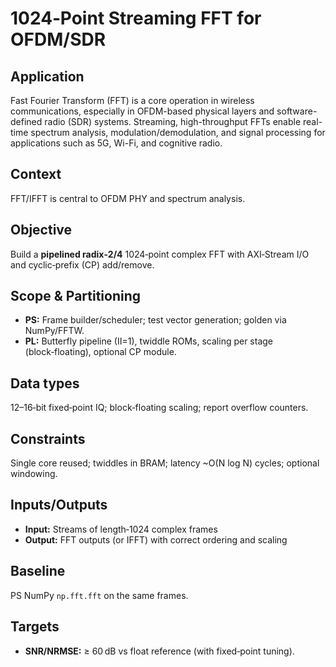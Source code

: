 # 1024‑Point Streaming FFT for OFDM/SDR

## Application
Fast Fourier Transform (FFT) is a core operation in wireless communications, especially in OFDM-based physical layers and software-defined radio (SDR) systems. Streaming, high-throughput FFTs enable real-time spectrum analysis, modulation/demodulation, and signal processing for applications such as 5G, Wi-Fi, and cognitive radio.

## Context
FFT/IFFT is central to OFDM PHY and spectrum analysis.

## Objective
Build a **pipelined radix‑2/4** 1024‑point complex FFT with AXI‑Stream I/O and cyclic‑prefix (CP) add/remove.

## Scope & Partitioning
- **PS:** Frame builder/scheduler; test vector generation; golden via NumPy/FFTW.
- **PL:** Butterfly pipeline (II=1), twiddle ROMs, scaling per stage (block‑floating), optional CP module.

## Data types
12–16‑bit fixed‑point IQ; block‑floating scaling; report overflow counters.

## Constraints
Single core reused; twiddles in BRAM; latency ~O(N log N) cycles; optional windowing.

## Inputs/Outputs
- **Input:** Streams of length‑1024 complex frames
- **Output:** FFT outputs (or IFFT) with correct ordering and scaling

## Baseline
PS NumPy `np.fft.fft` on the same frames.

## Targets
- **SNR/NRMSE:** ≥ 60 dB vs float reference (with fixed‑point tuning).
